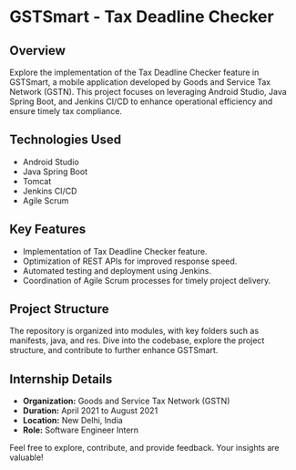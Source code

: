 # GSTSmart - Tax Deadline Checker

## Overview

Explore the implementation of the Tax Deadline Checker feature in GSTSmart, a mobile application developed by Goods and Service Tax Network (GSTN). This project focuses on leveraging Android Studio, Java Spring Boot, and Jenkins CI/CD to enhance operational efficiency and ensure timely tax compliance.

## Technologies Used

- Android Studio
- Java Spring Boot
- Tomcat
- Jenkins CI/CD
- Agile Scrum

## Key Features

- Implementation of Tax Deadline Checker feature.
- Optimization of REST APIs for improved response speed.
- Automated testing and deployment using Jenkins.
- Coordination of Agile Scrum processes for timely project delivery.

## Project Structure

The repository is organized into modules, with key folders such as manifests, java, and res. Dive into the codebase, explore the project structure, and contribute to further enhance GSTSmart.

## Internship Details

- **Organization:** Goods and Service Tax Network (GSTN)
- **Duration:** April 2021 to August 2021
- **Location:** New Delhi, India
- **Role:** Software Engineer Intern

Feel free to explore, contribute, and provide feedback. Your insights are valuable!

